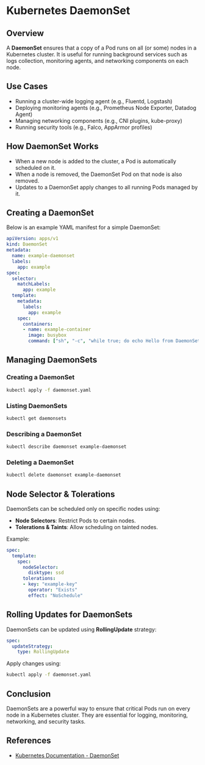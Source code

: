 # Kubernetes DaemonSet

## Overview
A **DaemonSet** ensures that a copy of a Pod runs on all (or some) nodes in a Kubernetes cluster. It is useful for running background services such as logs collection, monitoring agents, and networking components on each node.

## Use Cases
- Running a cluster-wide logging agent (e.g., Fluentd, Logstash)
- Deploying monitoring agents (e.g., Prometheus Node Exporter, Datadog Agent)
- Managing networking components (e.g., CNI plugins, kube-proxy)
- Running security tools (e.g., Falco, AppArmor profiles)

## How DaemonSet Works
- When a new node is added to the cluster, a Pod is automatically scheduled on it.
- When a node is removed, the DaemonSet Pod on that node is also removed.
- Updates to a DaemonSet apply changes to all running Pods managed by it.

## Creating a DaemonSet
Below is an example YAML manifest for a simple DaemonSet:

```yaml
apiVersion: apps/v1
kind: DaemonSet
metadata:
  name: example-daemonset
  labels:
    app: example
spec:
  selector:
    matchLabels:
      app: example
  template:
    metadata:
      labels:
        app: example
    spec:
      containers:
      - name: example-container
        image: busybox
        command: ["sh", "-c", "while true; do echo Hello from DaemonSet; sleep 10; done"]
```

## Managing DaemonSets
### Creating a DaemonSet
```sh
kubectl apply -f daemonset.yaml
```

### Listing DaemonSets
```sh
kubectl get daemonsets
```

### Describing a DaemonSet
```sh
kubectl describe daemonset example-daemonset
```

### Deleting a DaemonSet
```sh
kubectl delete daemonset example-daemonset
```

## Node Selector & Tolerations
DaemonSets can be scheduled only on specific nodes using:
- **Node Selectors**: Restrict Pods to certain nodes.
- **Tolerations & Taints**: Allow scheduling on tainted nodes.

Example:
```yaml
spec:
  template:
    spec:
      nodeSelector:
        disktype: ssd
      tolerations:
      - key: "example-key"
        operator: "Exists"
        effect: "NoSchedule"
```

## Rolling Updates for DaemonSets
DaemonSets can be updated using **RollingUpdate** strategy:
```yaml
spec:
  updateStrategy:
    type: RollingUpdate
```
Apply changes using:
```sh
kubectl apply -f daemonset.yaml
```

## Conclusion
DaemonSets are a powerful way to ensure that critical Pods run on every node in a Kubernetes cluster. They are essential for logging, monitoring, networking, and security tasks.

## References
- [Kubernetes Documentation - DaemonSet](https://kubernetes.io/docs/concepts/workloads/controllers/daemonset/)

